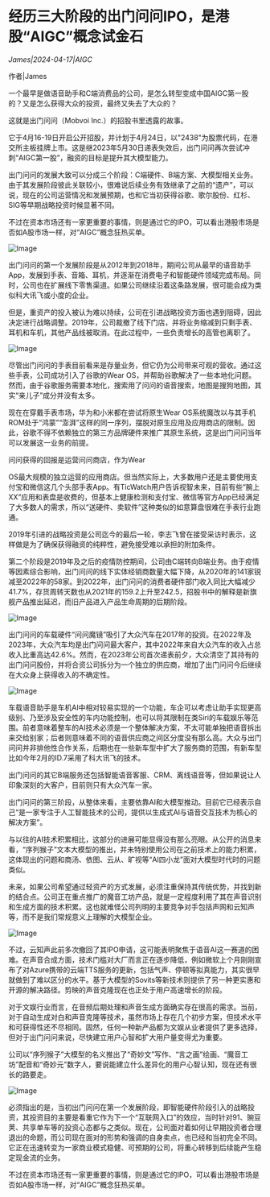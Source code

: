 # 经历三大阶段的出门问问IPO，是港股“AIGC”概念试金石

*James|2024-04-17|AIGC*

作者|James

一个最早是做语音助手和C端消费品的公司，是怎么转型变成中国AIGC第一股的？又是怎么获得大众的投资，最终又失去了大众的？

这就是出门问问（Mobvoi Inc.）的招股书里透露的故事。

它于4月16-19日开启公开招股，并计划于4月24日，以"2438"为股票代码，在港交所主板挂牌上市。这是继2023年5月30日递表失效后，出门问问再次尝试冲刺“AIGC第一股”，融资的目标是提升其大模型能力。

出门问问的发展大致可以分成三个阶段：C端硬件、B端方案、大模型相关业务。由于其发展阶段彼此关联较小，很难说后续业务有效继承了之前的“遗产”，可以说，现在的公司运营情况和发展预期，也和它当初获得谷歌、歌尔股份、红杉、SIG等早期战略投资时候显著不同。

不过在资本市场还有一家更重要的事情，则是通过它的IPO，可以看出港股市场是否如A股市场一样，对“AIGC”概念狂热买单。

![Image](http://static.ylzbl.com/uploads/ueditor/php/upload/image/20240417/1713361964927248.jpeg)

出门问问的第一个发展阶段是从2012年到2018年，期间公司从最早的语音助手App，发展到手表、音箱、耳机，并逐渐在消费电子和智能硬件领域完成布局。同时，公司也在扩展线下零售渠道。如果公司继续沿着这条路发展，很可能会成为类似科大讯飞或小度的企业。

但是，重资产的投入被认为难以持续，公司在引进战略投资方面也遇到阻碍，因此决定进行战略调整。2019年，公司裁撤了线下门店，并将业务缩减到只剩手表、耳机和车机，其他产品线被取消。在此过程中，一些负责增长的高管也离职了。

![Image](http://static.ylzbl.com/uploads/ueditor/php/upload/image/20240417/1713361965112451.jpeg)

尽管出门问问的手表目前看来是存量业务，但它仍为公司带来可观的营收。通过这些手表，公司成功引入了谷歌的Wear OS，并帮助谷歌解决了一些本地化问题。然而，由于谷歌服务需要本地化，搜索用了问问的语音搜索，地图是搜狗地图，其实“亲儿子”成分并没有太多。

现在在穿戴手表市场，华为和小米都在尝试将原生Wear OS系统魔改以与其手机ROM处于“鸿蒙”“澎湃”这样的同一序列，摆脱对原生应用及应用商店的限制。因此，谷歌不得不依赖独立的第三方品牌硬件来推广其原生系统，这是出门问问当年可以发展这一业务的前提。

问问获得的回报是运营问问商店，作为Wear

 

OS最大规模的独立运营的应用商店。但当然实际上，大多数用户还是主要使用支付宝和微信这几个头部手表App。有TicWatch用户告诉视智未来，目前有些“腕上XX”应用和表盘是收费的，但基本上健康检测和支付宝、微信等官方App已经满足了大多数人的需求，所以“送硬件、卖软件”这种类似的如意算盘很难在手表行业跑通。

2019年引进的战略投资是公司迄今的最后一轮，李志飞曾在接受采访时表示，这样做是为了确保获得融资的纯粹性，避免接受难以承担的附加条件。

第二个阶段是2019年及之后的疫情防控期间，公司由C端转向B端业务。由于疫情等因素综合影响，出门问问的线下实体经销商数量大幅下降，从2020年的141家锐减至2022年的58家。到2022年，出门问问的消费者硬件部门收入同比大幅减少41.7%，存货周转天数也从2021年的159.2上升至242.5，招股书中的解释是新旗舰产品推出延迟，而旧产品进入产品生命周期的后期阶段。

![Image](http://static.ylzbl.com/uploads/ueditor/php/upload/image/20240417/1713361965876341.jpeg)

出门问问的车载硬件“问问魔镜”吸引了大众汽车在2017年的投资。在2022年及2023年，大众汽车均是出门问问最大客户，其中2022年来自大众汽车的收入占总收入比重高达42.6%。然而，在2023年公司首次递表前夕，大众清空了其持有的出门问问股份，并将合资公司拆分为一个独立的供应商，增加了出门问问今后继续在大众身上获得收入的不确定性。

![Image](http://static.ylzbl.com/uploads/ueditor/php/upload/image/20240417/1713361966446588.jpeg)

车载语音助手是车机AI中相对较易实现的一个功能，车企可以考虑让助手实现更高级别、乃至涉及安全性的车内功能控制，也可以将其限制在类Siri的车载娱乐等范围。前者意味着整车的AI技术必须是一个整体解决方案，不太可能单独把语音拆出来交给别家；后者则意味着不同的语音供应商之间区分度没有那么高。大众与出门问问并非排他性合作关系，后期也在一些新车型中扩大了服务商的范围，有新车型比如今年2月的ID.7采用了科大讯飞的技术。

出门问问的其它B端服务还包括智能语音客服、CRM、离线语音等，但如果说让人印象深刻的大客户，目前则只有大众汽车一家。

出门问问的第三阶段，从整体来看，主要依靠AI和大模型推动。目前它已经表示自己“是一家专注于人工智能技术的公司，提供以生成式AI与语音交互技术为核心的解决方案”。

与以往的AI技术积累相比，这部分的进展可能显得没有那么亮眼。从公开的消息来看，“序列猴子”文本大模型的推出，并未特别使用公司在之前技术上的能力积累，这体现出的问题和商汤、依图、云从、旷视等“AI四小龙”面对大模型时代时的问题类似。

未来，如果公司希望通过轻资产的方式发展，必须注重保持其传统优势，并找到新的结合点。公司正在重点推广的魔音工坊产品，就是一定程度利用了其在声音识别和生成方面的技术积累。这也就难怪公司列明的主要竞争对手包括声网和云知声等，而不是我们常规意义上理解的大模型企业。

![Image](http://static.ylzbl.com/uploads/ueditor/php/upload/image/20240417/1713361967480993.jpeg)

不过，云知声此前多次撤回了其IPO申请，这可能表明聚焦于语音AI这一赛道的困难。在声音合成方面，技术门槛对大厂而言正在逐步降低，例如微软上个月刚刚宣布了对Azure携带的云端TTS服务的更新，包括气声、停顿等拟真能力，其实很早就做到了难以区分的水平。基于大模型的Sovits等新技术则提供了另一种更实惠和开源的解决路径。剪映的声音克隆现在也正处于用户高速增长的阶段。

对于文娱行业而言，在音频后期处理和声音生成方面确实存在很高的需求。当前，对于自动生成对白和声音克隆等技术，虽然市场上存在几个初步方案，但技术水平和可获得性还不尽相同。固然，任何一种新产品都为文娱从业者提供了更多选择，但对于出门问问来说，尽快建立用户心智和扩大用户量变得尤为重要。

公司以“序列猴子”大模型的名义推出了“奇妙文”写作、“言之画”绘画、“魔音工坊”配音和“奇妙元”数字人，要说能建立什么差异化的用户心智认知，现在还有很长的路要走。

![Image](http://static.ylzbl.com/uploads/ueditor/php/upload/image/20240417/1713361967836527.jpeg)

必须指出的是，当初出门问问在第一个发展阶段，即智能硬件阶段引入的战略投资，其投资目的主要是看重它作为下一个“互联网入口”的效应，当时针对91、豌豆荚、共享单车等的投资心态都与之类似。现在，公司面对着如何让早期投资者合理退出的命题，而公司现在面对的形势和强调的自身卖点，也已经和当初完全不同。它正在迅速转变为一家商业模式稳健、可预期的公司，将重心转移到后续能产生稳定现金流的业务。

不过在资本市场还有一家更重要的事情，则是通过它的IPO，可以看出港股市场是否如A股市场一样，对“AIGC”概念狂热买单。

